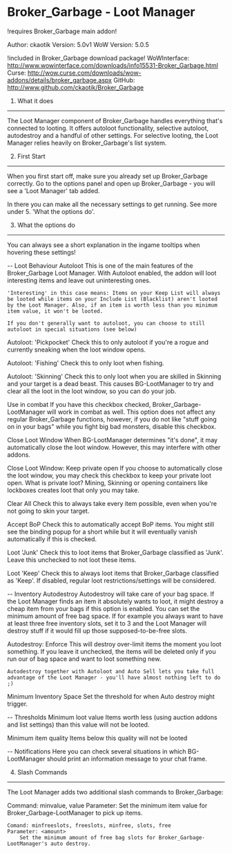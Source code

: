 Broker_Garbage - Loot Manager
==============
!requires Broker_Garbage main addon!

Author: ckaotik
Version: 5.0v1
WoW Version: 5.0.5

!included in Broker_Garbage download package!
WoWInterface: http://www.wowinterface.com/downloads/info15531-Broker_Garbage.html
Curse:        http://wow.curse.com/downloads/wow-addons/details/broker_garbage.aspx
GitHub:		  http://www.github.com/ckaotik/Broker_Garbage


1. What it does
-----------------
The Loot Manager component of Broker_Garbage handles everything that's connected to looting. It offers autoloot functionality, selective autoloot, autodestroy and a handful of other settings.
For selective looting, the Loot Manager relies heavily on Broker_Garbage's list system.

2. First Start
-----------------
When you first start off, make sure you already set up Broker_Garbage correctly.
Go to the options panel and open up Broker_Garbage - you will see a 'Loot Manager' tab added.

In there you can make all the necessary settings to get running. See more under 5. 'What the options do'.


3. What the options do
-----------------
You can always see a short explanation in the ingame tooltips when hovering these settings!

-- Loot Behaviour
Autoloot
	This is one of the main features of the Broker_Garbage Loot Manager. With Autoloot enabled, the addon will loot interesting items and leave out uninteresting ones.

	'Interesting' in this case means: Items on your Keep List will always be looted while items on your Include List (Blacklist) aren't looted by the Loot Manager. Also, if an item is worth less than you minimum item value, it won't be looted.

	If you don't generally want to autoloot, you can choose to still autoloot in special situations (see below)

Autoloot: 'Pickpocket'
	Check this to only autoloot if you're a rogue and currently sneaking when the loot window opens.

Autoloot: 'Fishing'
	Check this to only loot when fishing.

Autoloot: 'Skinning'
	Check this to only loot when you are skilled in Skinning and your target is a dead beast.
	This causes BG-LootManager to try and clear all the loot in the loot window, so you can do your job.

Use in combat
	If you have this checkbox checked, Broker_Garbage-LootManager will work in combat as well. This option does not affect any regular Broker_Garbage functions, however, if you do not like "stuff going on in your bags" while you fight big bad monsters, disable this checkbox.

Close Loot Window
	When BG-LootManager determines "it's done", it may automatically close the loot window. However, this may interfere with other addons.

Close Loot Window: Keep private open
	If you choose to automatically close the loot window, you may check this checkbox to keep your private loot open.
	What is private loot? Mining, Skinning or opening containers like lockboxes creates loot that only you may take.

Clear All
	Check this to always take every item possible, even when you're not going to skin your target.

Accept BoP
	Check this to automatically accept BoP items. You might still see the binding popup for a short while but it will eventually vanish automatically if this is checked.

Loot 'Junk'
	Check this to loot items that Broker_Garbage classified as 'Junk'. Leave this unchecked to not loot these items.

Loot 'Keep'
	Check this to always loot items that Broker_Garbage classified as 'Keep'. If disabled, regular loot restrictions/settings will be considered.

-- Inventory
Autodestroy
	Autodestroy will take care of your bag space. If the Loot Manager finds an item it absolutely wants to loot, it might destroy a cheap item from your bags if this option is enabled.
	You can set the minimum amount of free bag space. If for example you always want to have at least three free inventory slots, set it to 3 and the Loot Manager will destroy stuff if it would fill up those supposed-to-be-free slots.

Autodestroy: Enforce
	This will destroy over-limit items the moment you loot something. If you leave it unchecked, the items will be deleted only if you run our of bag space and want to loot something new.

	Autodestroy together with Autoloot and Auto Sell lets you take full advantage of the Loot Manager - you'll have almost nothing left to do ;)

Minimum Inventory Space
	Set the threshold for when Auto destroy might trigger.

-- Thresholds
Minimum loot value
	Items worth less (using auction addons and list settings) than this value will not be looted.

Minimum item quality
	Items below this quality will not be looted

-- Notifications
Here you can check several situations in which BG-LootManager should print an information message to your chat frame.


4. Slash Commands
-----------------
The Loot Manager adds two additional slash commands to Broker_Garbage:

Command: minvalue, value
	Parameter: <value in copper>
		Set the minimum item value for Broker_Garbage-LootManager to pick up items.

	Comand: minfreeslots, freeslots, minfree, slots, free
	Parameter: <amount>
		Set the minimum amount of free bag slots for Broker_Garbage-LootManager's auto destroy.
